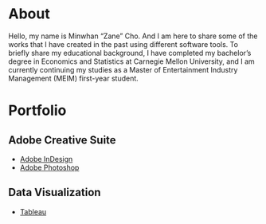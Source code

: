 # About
Hello, my name is Minwhan “Zane” Cho. And I am here to share some of the works that I have created in the past using different software tools. To briefly share my educational background, I have completed my bachelor’s degree in Economics and Statistics at Carnegie Mellon University, and I am currently continuing my studies as a Master of Entertainment Industry Management (MEIM) first-year student.

# Portfolio
## Adobe Creative Suite
* [Adobe InDesign](https://minwhanc.github.io/creative/indesign.html)
* [Adobe Photoshop](https://minwhanc.github.io/creative/photoshop.html)

## Data Visualization
* [Tableau](https://minwhanc.github.io/creative/tableau.html)
